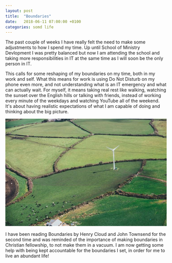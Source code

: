 ```yaml
---
layout: post
title:  "Boundaries"
date:   2018-06-11 07:00:00 +0100
categories: somd life
---
```

The past couple of weeks I have really felt the need to make some adjustments to how I spend my time. Up until School of Ministry Devlopment I was pretty balanced but now I am attending the school and taking more responsibilities in IT at the same time as I will soon be the only person in IT.

This calls for some reshaping of my boundaries on my time, both in my work and self. What this means for work is using Do Not Disturb on my phone even more, and not understanding what is an IT emergency and what can actually wait. For myself, it means taking real rest like walking, watching the sunset over the English hills or talking with friends, instead of working every minute of the weekdays and watching YouTube all of the weekend. It's about having realistic expectations of what I am capable of doing and thinking about the big picture.

![Countryside](/assets/blog/windmill.jpg)

I have been reading Boundaries by Henry Cloud and John Townsend for the second time and was reminded of the importance of making boundaries in Christian fellowship, to not make them in a vacuum. I am now getting some help with being kept accountable for the boundaries I set, in order for me to live an abundant life!

